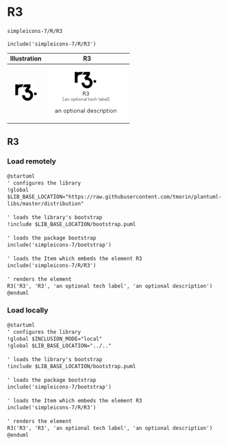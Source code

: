 # R3


```text
simpleicons-7/R/R3
```

```text
include('simpleicons-7/R/R3')
```



| Illustration | R3 |
| :---: | :---: |
| ![illustration for Illustration](../../simpleicons-7/R/R3.png) | ![illustration for R3](../../simpleicons-7/R/R3.Local.png) |




## R3

### Load remotely
```plantuml
@startuml
' configures the library
!global $LIB_BASE_LOCATION="https://raw.githubusercontent.com/tmorin/plantuml-libs/master/distribution"

' loads the library's bootstrap
!include $LIB_BASE_LOCATION/bootstrap.puml

' loads the package bootstrap
include('simpleicons-7/bootstrap')

' loads the Item which embeds the element R3
include('simpleicons-7/R/R3')

' renders the element
R3('R3', 'R3', 'an optional tech label', 'an optional description')
@enduml
```

### Load locally
```plantuml
@startuml
' configures the library
!global $INCLUSION_MODE="local"
!global $LIB_BASE_LOCATION="../.."

' loads the library's bootstrap
!include $LIB_BASE_LOCATION/bootstrap.puml

' loads the package bootstrap
include('simpleicons-7/bootstrap')

' loads the Item which embeds the element R3
include('simpleicons-7/R/R3')

' renders the element
R3('R3', 'R3', 'an optional tech label', 'an optional description')
@enduml
```

